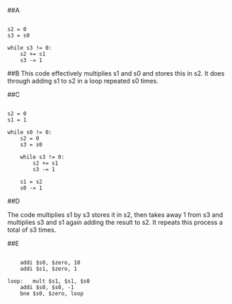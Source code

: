 
##A
~~~

s2 = 0
s3 = s0

while s3 != 0:
    s2 += s1
    s3 -= 1

~~~

##B
This code effectively multiplies s1 and s0 and stores this in s2. It does through adding s1 to s2 in a loop repeated s0 times.

##C
~~~

s2 = 0
s1 = 1

while s0 != 0:
    s2 = 0
    s3 = s0

    while s3 != 0:
        s2 += s1
        s3 -= 1

    s1 = s2
    s0 -= 1

~~~
##D

The code multiplies s1 by s3 stores it in s2, then takes away 1 from s3 and multiplies s3 and s1 again adding the result to s2. It repeats this process 
a total of s3 times.

##E
~~~

	addi $s0, $zero, 10
	addi $s1, $zero, 1

loop:	mult $s1, $s1, $s0
	addi $s0, $s0, -1
	bne $s0, $zero, loop

~~~

